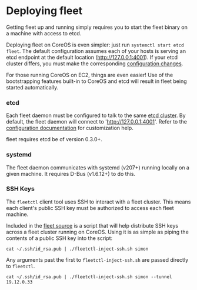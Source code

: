 # Deploying fleet

Getting fleet up and running simply requires you to start the fleet binary on a machine with access to etcd.

Deploying fleet on CoreOS is even simpler: just run `systemctl start etcd fleet`. The default configuration assumes each of your hosts is serving an etcd endpoint at the default location (http://127.0.0.1:4001). If your etcd cluster differs, you must make the corresponding [configuration changes](config).

For those running CoreOS on EC2, things are even easier! Use of the bootstrapping features built-in to CoreOS and etcd will result in fleet being started automatically.

### etcd

Each fleet daemon must be configured to talk to the same [etcd cluster][etcd]. By default, the fleet daemon will connect to 'http://127.0.0.1:4001'. Refer to the [configuration documentation][config] for customization help.

fleet requires etcd be of version 0.3.0+.

[etcd]: https://coreos.com/docs/cluster-management/setup/getting-started-with-etcd
[config]: configuration.md

### systemd

The fleet daemon communicates with systemd (v207+) running locally on a given machine. It requires D-Bus (v1.6.12+) to do this.

### SSH Keys

The `fleetctl` client tool uses SSH to interact with a fleet cluster. This means each client's public SSH key must be authorized to access each fleet machine.

Included in the [fleet source](../contrib/fleetctl-inject-ssh.sh) is a script that will help distribute SSH keys across a fleet cluster running on CoreOS. Using it is as simple as piping the contents of a public SSH key into the script:

```
cat ~/.ssh/id_rsa.pub | ./fleetctl-inject-ssh.sh simon
```

Any arguments past the first to `fleetctl-inject-ssh.sh` are passed directly to `fleetctl`.

```
cat ~/.ssh/id_rsa.pub | ./fleetctl-inject-ssh.sh simon --tunnel 19.12.0.33
```
